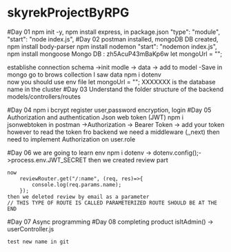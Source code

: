 # skyrekProjectByRPG
#Day 01
    npm init -y,
    npm install express,
    in package.json
        "type": "module",
        "start": "node index.js",
#Day 02
    postman installed,
    mongoDB DB created,
    npm install body-parser
    npm install nodemon
        "start": "nodemon index.js",
    npm install mongoose
Mongo DB : zh5AcuP43mBaKp6w
let mongoUrl = "";

establishe connection
schema ->init modle -> data -> add to model -Save
in mongo go to brows collection I saw data
    npm i dotenv  
    now you should use env file
let mongoUrl = ""; XXXXXXX is the database name in the cluster
#Day 03
    Understand the folder structure of the backend
    models/controllers/routes

#Day 04
    npm i bcrypt
    register user,password encryption, login
#Day 05
    Authorization and authentication
    Json web token (JWT)
    npm i jsonwebtoken
    in postman ->Authorization -> Bearer Token -> add your token
    however to read the token fro backend we need a middleware (,,next)
    then need to implement Authorization on user.role

#Day 06
    we are going to learn env
    npm i dotenv -> dotenv.config();->process.env.JWT_SECRET
    then we created review part 

    now
        reviewRouter.get("/:name", (req, res)=>{
            console.log(req.params.name);
        });
    then we deleted review by email as a parameter
    // THIS TYPE OF ROUTE IS CALLED PARAMETERIZED ROUTE SHOULD BE AT THE END
#Day 07
    Async programming
#Day 08
    completing product 
    isItAdmin() -> userController.js

    test new name in git